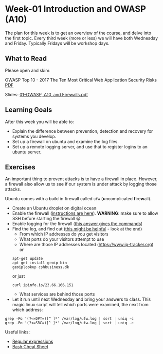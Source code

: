 # Week-01 Introduction and OWASP (A10)

The plan for this week is to get an overview of the course, and delve into the first topic.
Every third week (more or less) we will have both Wednesday and Friday.
Typically Fridays will be workshop days.

## What to Read

Please open and skim:

OWASP Top 10 - 2017
The Ten Most Critical Web Application Security Risks
[PDF](https://www.owasp.org/images/7/72/OWASP_Top_10-2017_%28en%29.pdf.pdf)

Slides: [01-OWASP, A10, and Firewalls.pdf](01-OWASP%2C%20A10%2C%20and%20Firewalls.pdf)

## Learning Goals

After this week you will be able to:
* Explain the difference between prevention, detection and recovery for systems you develop.
* Set up a firewall on ubuntu and examine the log files.
* Set up a remote logging server, and use that to register logins to an ubuntu server.

## Exercises

An important thing to prevent attacks is to have a firewall in place. However, a firewall also allow us to see if our system is under attack by logging those attacks.

Ubuntu comes with a build in firewall called `ufw`
(**u**ncomplicated **f**ire**w**all).

* Create an Ubuntu droplet on digital ocean
* Enable the firewall ([instructions are here](https://www.digitalocean.com/community/tutorials/how-to-set-up-a-firewall-with-ufw-on-ubuntu-16-04)).
  **WARNING**: make sure to allow SSH before starting the firewall 😀
* Enable logging for the firewall ([this answer gives the commands](https://serverfault.com/questions/516838/where-are-the-logs-for-ufw-located-on-ubuntu-server))
* Find the log, and find out
  ([this might be helpful](https://help.ubuntu.com/community/UFW) - look at the end)
  - From which IP addresses do you get visitors
  - What ports do your visitors attempt to use
  - Where are those IP addresses located (https://www.ip-tracker.org) or
  ```
  apt-get update
  apt-get install geoip-bin
  geoiplookup cphbusiness.dk
  ```
  or just
  ```
  curl ipinfo.io/23.66.166.151
  ```
  - What services are behind those ports
* Let it run until next Wednesday and bring your answers to class.
This magic linux script will tell which ports were examined, the next from which address:
```
grep -Po '(?<=DPT=)[^ ]*' /var/log/ufw.log | sort | uniq -c
grep -Po '(?<=SRC=)[^ ]*' /var/log/ufw.log | sort | uniq -c
```

Useful links:
* [Regular expressions](http://perldoc.perl.org/perlre.html)
* [Bash Cheat Sheet](http://crowdsourcing-class.org/bash-commands.html)
